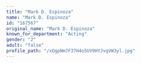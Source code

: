 ```yaml
---
title: "Mark D. Espinoza"
name: "Mark D. Espinoza"
id: "167567"
original_name: "Mark D. Espinoza"
known_for_department: "Acting"
gender: "2"
adult: "false"
profile_path: "/xOgpNm7F37H4o5UV9HYJvgVW3yl.jpg"
---
```

